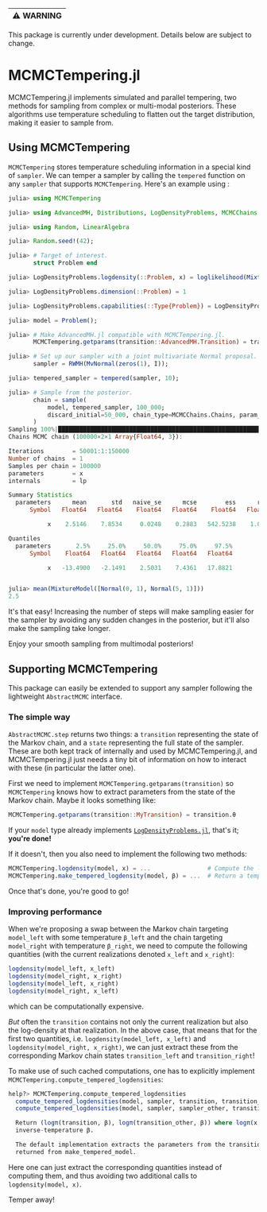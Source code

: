 | :warning: WARNING          |
|:---------------------------|

This package is currently under development. Details below are subject to change.

# MCMCTempering.jl

MCMCTempering.jl implements simulated and parallel tempering, two methods for sampling from complex or multi-modal posteriors. These algorithms use temperature scheduling to flatten out the target distribution, making it easier to sample from.


## Using MCMCTempering

`MCMCTempering` stores temperature scheduling information in a special kind of `sampler`. We can temper a sampler by calling the `tempered` function on any `sampler` that supports `MCMCTempering`. Here's an example using :

```julia
julia> using MCMCTempering

julia> using AdvancedMH, Distributions, LogDensityProblems, MCMCChains

julia> using Random, LinearAlgebra

julia> Random.seed!(42);

julia> # Target of interest.
       struct Problem end

julia> LogDensityProblems.logdensity(::Problem, x) = loglikelihood(MixtureModel([Normal(0, 1), Normal(5, 1)]), x)

julia> LogDensityProblems.dimension(::Problem) = 1

julia> LogDensityProblems.capabilities(::Type{Problem}) = LogDensityProblems.LogDensityOrder{0}()

julia> model = Problem();

julia> # Make AdvancedMH.jl compatible with MCMCTempering.jl.
       MCMCTempering.getparams(transition::AdvancedMH.Transition) = transition.params

julia> # Set up our sampler with a joint multivariate Normal proposal.
       sampler = RWMH(MvNormal(zeros(1), I));

julia> tempered_sampler = tempered(sampler, 10);

julia> # Sample from the posterior.
       chain = sample(
           model, tempered_sampler, 100_000;
           discard_initial=50_000, chain_type=MCMCChains.Chains, param_names=["x"]
       )
Sampling 100%|██████████████████████████████████████████████████████████████████████████████████████| Time: 0:00:01
Chains MCMC chain (100000×2×1 Array{Float64, 3}):

Iterations        = 50001:1:150000
Number of chains  = 1
Samples per chain = 100000
parameters        = x
internals         = lp

Summary Statistics
  parameters      mean       std   naive_se      mcse        ess      rhat 
      Symbol   Float64   Float64    Float64   Float64    Float64   Float64 

           x    2.5146    7.8534     0.0248    0.2883   542.5238    1.0003

Quantiles
  parameters       2.5%     25.0%     50.0%     75.0%     97.5% 
      Symbol    Float64   Float64   Float64   Float64   Float64 

           x   -13.4900   -2.1491    2.5031    7.4361   17.8821


julia> mean(MixtureModel([Normal(0, 1), Normal(5, 1)]))
2.5
```

It's that easy! Increasing the number of steps will make sampling easier for the sampler by avoiding any sudden changes in the posterior, but it'll also make the sampling take longer.

Enjoy your smooth sampling from multimodal posteriors!


## Supporting MCMCTempering

This package can easily be extended to support any sampler following the lightweight `AbstractMCMC` interface.

### The simple way

`AbstractMCMC.step` returns two things: a `transition` representing the state of the Markov chain, and a `state` representing the full state of the sampler. These are both kept track of internally and used by MCMCTempering.jl, and MCMCTempering.jl just needs a tiny bit of information on how to interact with these (in particular the latter one).

First we need to implement `MCMCTempering.getparams(transition)` so `MCMCTempering` knows how to extract parameters from the state of the Markov chain. Maybe it looks something like:

```julia
MCMCTempering.getparams(transition::MyTransition) = transition.θ
```

If your `model` type already implements [`LogDensityProblems.jl`](https://github.com/tpapp/LogDensityProblems.jl), that's it; **you're done!**

If it doesn't, then you also need to implement the following two methods:

```julia
MCMCTempering.logdensity(model, x) = ...                # Compute the log-density of `model` at `x`.
MCMCTempering.make_tempered_logdensity(model, β) = ...  # Return a tempered `model` which can be passed to `logdensity`.
```

Once that's done, you're good to go!

### Improving performance

When we're proposing a swap between the Markov chain targeting `model_left` with some temperature `β_left` and the chain targeting `model_right` with temperature `β_right`, we need to compute the following quantities (with the current realizations denoted `x_left` and `x_right`):

```julia
logdensity(model_left, x_left)
logdensity(model_right, x_right)
logdensity(model_left, x_right)
logdensity(model_right, x_left)
```

which can be computationally expensive. 

_But_ often the `transition` contains not only the current realization but also the log-density at that realization. In the above case, that means that for the first two quantities, i.e. `logdensity(model_left, x_left)` and `logdensity(model_right, x_right)`, we can just extract these from the corresponding Markov chain states `transition_left` and `transition_right`!

To make use of such cached computations, one has to explicitly implement `MCMCTempering.compute_tempered_logdensities`:

```julia
help?> MCMCTempering.compute_tempered_logdensities
  compute_tempered_logdensities(model, sampler, transition, transition_other, β)
  compute_tempered_logdensities(model, sampler, sampler_other, transition, transition_other, state, state_other, β, β_other)

  Return (logπ(transition, β), logπ(transition_other, β)) where logπ(x, β) denotes the log-density for model with
  inverse-temperature β.

  The default implementation extracts the parameters from the transitions using getparams and calls logdensity on the model
  returned from make_tempered_model.
```

Here one can just extract the corresponding quantities instead of computing them, and thus avoiding two additional calls to `logdensity(model, x)`.

Temper away!
